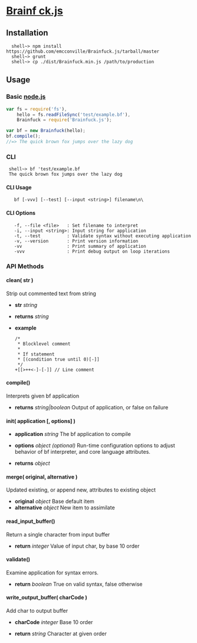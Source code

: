 # [Brainf ck.js][bf]

## Installation

```
  shell~> npm install https://github.com/emcconville/Brainfuck.js/tarball/master
  shell~> grunt
  shell~> cp ./dist/Brainfuck.min.js /path/to/production
```

## Usage

### Basic [node.js][node]

``` javascript
var fs = require('fs'),
    hello = fs.readFileSync('test/example.bf'),
    Brainfuck = require('Brainfuck.js');

var bf = new Brainfuck(hello);
bf.compile();
//=> The quick brown fox jumps over the lazy dog
```

### CLI

```
 shell~> bf 'test/example.bf
 The quick brown fox jumps over the lazy dog
```

#### CLI Usage

```
   bf [-vvv] [--test] [--input <string>] filename\n\
```

#### CLI Options

```
   -f, --file <file>   : Set filename to interpret
   -i, --input <string>: Input string for application
   -t, --test          : Validate syntax without executing application
   -v, --version       : Print version information
   -vv                 : Print summary of application
   -vvv                : Print debug output on loop iterations
```

### API Methods

#### clean( str )

Strip out commented text from string

 * **str** *string* 

 * **returns** *string*

 * **example**
   ``` brainfuck
   /*
    * Blocklevel comment
    * 
    * If statement
    * [(condition true until 0)[-]]
    */
   +[[>++<-]-[-]] // Line comment
   ```

#### compile()

Interprets given bf application

 * **returns** *string|boolean* Output of application, or
   false on failure


#### init( application [, options] )

 * **application** *string* The bf application to compile
 * **options** *object (optional)* Run-time configuration
   options to adjust behavior of bf interpreter, and core
   language attributes.
   
 * **returns** *object*
 

#### merge( original, alternative )

Updated existing, or append new, attributes to existing
object

 * **original** *object* Base default item
 * **alternative** *object* New item to assimilate

#### read_input_buffer()

Return a single character from input buffer

 * **return** *integer* Value of input char, by base 10
   order

#### validate()

Examine application for syntax errors.

 * **return** *boolean* True on valid syntax, false otherwise

#### write_output_buffer( charCode )

Add char to output buffer

 * **charCode** *integer* Base 10 order

 * **return** *string* Character at given order

[node]: http://nodejs.org/ "node.js"
[bf]: http://en.wikipedia.org/wiki/Brainfuck "Brainfuck"